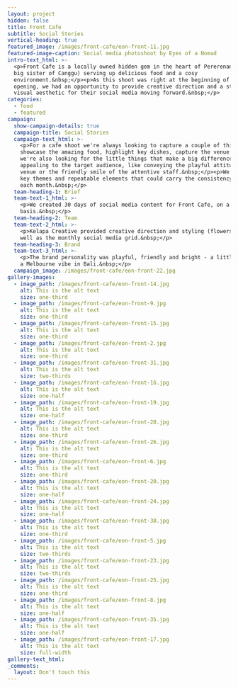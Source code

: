 ```yaml
---
layout: project
hidden: false
title: Front Cafe
subtitle: Social Stories
vertical-heading: true
featured_image: /images/front-cafe/eon-front-11.jpg
featured-image-caption: Social media photoshoot by Eyes of a Nomad
intro-text_html: >-
  <p>Front Cafe is a locally owned hidden gem in the heart of Pererenan (the coo
  big sister of Canggu) serving up delicious food and a cosy
  environment.&nbsp;</p><p>As this shoot was right at the beginning of their
  opening, we had an opportunity to provide creative direction and a strong
  visual aesthetic for their social media moving forward.&nbsp;</p>
categories:
  - food
  - featured
campaign:
  show-campaign-details: true
  campaign-title: Social Stories
  campaign-text_html: >-
    <p>For a cafe shoot we're always looking to capture a couple of things -- to
    showcase the amazing food, highlight key dishes, capture the venue etc. But
    we're also looking for the little things that make a big difference in
    appealing to the target audience, like conveying the playful attitude of the
    venue or the friendly smile of the attentive staff.&nbsp;</p><p>We created
    key themes and repeatable elements that could carry the consistency through
    each month.&nbsp;</p>
  team-heading-1: Brief
  team-text-1_html: >-
    <p>We created 30 days of social media content for Front Cafe, on a monthly
    basis.&nbsp;</p>
  team-heading-2: Team
  team-text-2_html: >-
    <p>Kelapa Creative provided creative direction and styling (flowers etc), as
    well as the monthly social media grid.&nbsp;</p>
  team-heading-3: Brand
  team-text-3_html: >-
    <p>The brand personality was playful, friendly and bright - a little bit of
    a Melbourne vibe in Bali.&nbsp;</p>
  campaign_image: /images/front-cafe/eon-front-22.jpg
gallery-images:
  - image_path: /images/front-cafe/eon-front-14.jpg
    alt: This is the alt text
    size: one-third
  - image_path: /images/front-cafe/eon-front-9.jpg
    alt: This is the alt text
    size: one-third
  - image_path: /images/front-cafe/eon-front-15.jpg
    alt: This is the alt text
    size: one-third
  - image_path: /images/front-cafe/eon-front-2.jpg
    alt: This is the alt text
    size: one-third
  - image_path: /images/front-cafe/eon-front-31.jpg
    alt: This is the alt text
    size: two-thirds
  - image_path: /images/front-cafe/eon-front-16.jpg
    alt: This is the alt text
    size: one-half
  - image_path: /images/front-cafe/eon-front-19.jpg
    alt: This is the alt text
    size: one-half
  - image_path: /images/front-cafe/eon-front-28.jpg
    alt: This is the alt text
    size: one-third
  - image_path: /images/front-cafe/eon-front-26.jpg
    alt: This is the alt text
    size: one-third
  - image_path: /images/front-cafe/eon-front-6.jpg
    alt: This is the alt text
    size: one-third
  - image_path: /images/front-cafe/eon-front-20.jpg
    alt: This is the alt text
    size: one-half
  - image_path: /images/front-cafe/eon-front-24.jpg
    alt: This is the alt text
    size: one-half
  - image_path: /images/front-cafe/eon-front-38.jpg
    alt: This is the alt text
    size: one-third
  - image_path: /images/front-cafe/eon-front-5.jpg
    alt: This is the alt text
    size: two-thirds
  - image_path: /images/front-cafe/eon-front-23.jpg
    alt: This is the alt text
    size: two-thirds
  - image_path: /images/front-cafe/eon-front-25.jpg
    alt: This is the alt text
    size: one-third
  - image_path: /images/front-cafe/eon-front-8.jpg
    alt: This is the alt text
    size: one-half
  - image_path: /images/front-cafe/eon-front-35.jpg
    alt: This is the alt text
    size: one-half
  - image_path: /images/front-cafe/eon-front-17.jpg
    alt: This is the alt text
    size: full-width
gallery-text_html:
_comments:
  layout: Don't touch this
---
```


